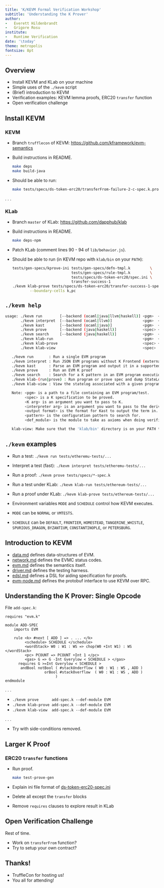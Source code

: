 ```yaml
---
title: 'K/KEVM Formal Verification Workshop'
subtitle: 'Understanding the K Prover'
author:
-   Everett Hildenbrandt
-   Grigore Rosu
institute:
-   Runtime Verification
date: '\today'
theme: metropolis
fontsize: 8pt
---
```


Overview
--------

-   Install KEVM and KLab on your machine
-   Simple uses of the `./kevm` script
-   (Brief) introduction to KEVM
-   Verification examples: KEVM lemma proofs, ERC20 `transfer` function
-   Open verification challenge

Install KEVM
------------

### KEVM

-   Branch `trufflecon` of KEVM: <https://github.com/kframework/evm-semantics>
-   Build instructions in README.

    ```sh
    make deps
    make build-java
    ```

-   Should be able to run:

    ```sh
    make tests/specs/ds-token-erc20/transferFrom-failure-2-c-spec.k.prove
    ```

. . .

### KLab

-   Branch `master` of KLab: <https://github.com/dapphub/klab>
-   Build instructions in README.

    ```sh
    make deps-npm
    ```

-   Patch KLab (comment lines 90 - 94 of `lib/behavior.js`).
-   Should be able to run (in KEVM repo with `klab/bin` on your `PATH`):

    ```sh
    tests/gen-specs/kprove-ini tests/gen-specs/defn-tmpl.k         \
                               tests/gen-specs/rule-tmpl.k         \
                               tests/specs/ds-token-erc20/spec.ini \
                               transfer-success-1
    ./kevm klab-prove tests/specs/ds-token-erc20/transfer-success-1-spec.k \
            --boundary-cells k,pc
    ```

`./kevm help`
-------------

```sh
usage: ./kevm run        [--backend (ocaml|java|llvm|haskell)] <pgm>  <K arg>*
       ./kevm interpret  [--backend (ocaml|llvm)]              <pgm>  <interpreter arg>*
       ./kevm kast       [--backend (ocaml|java)]              <pgm>  <output format> <K arg>*
       ./kevm prove      [--backend (java|haskell)]            <spec> <K arg>* -m <def_module>
       ./kevm search     [--backend (java|haskell)]            <pgm>  <pattern> <K arg>*
       ./kevm klab-run                                         <pgm>  <K arg>*
       ./kevm klab-prove                                       <spec> <K arg>* -m <def_module>
       ./kevm klab-view                                        <spec>

   ./kevm run       : Run a single EVM program
   ./kevm interpret : Run JSON EVM programs without K Frontend (external parser)
   ./kevm kast      : Parse an EVM program and output it in a supported format
   ./kevm prove     : Run an EVM K proof
   ./kevm search    : Search for a K pattern in an EVM program execution
   ./kevm klab-(run|prove) : Run program or prove spec and dump StateLogs which KLab can read
   ./kevm klab-view : View the statelog associated with a given program or spec

   Note: <pgm> is a path to a file containing an EVM program/test.
         <spec> is a K specification to be proved.
         <K arg> is an argument you want to pass to K.
         <interpreter arg> is an argument you want to pass to the derived interpreter.
         <output format> is the format for Kast to output the term in.
         <pattern> is the configuration pattern to search for.
         <def_module> is the module to take as axioms when doing verification.

   klab-view: Make sure that the 'klab/bin' directory is on your PATH to use this option.
```

`./kevm` examples
-----------------

-   Run a test: `./kevm run tests/etheremu-tests/...`
-   Interpret a test (fast): `./kevm interpret tests/etheremu-tests/...`
-   Run a proof: `./kevm prove tests/specs/*-spec.k`
-   Run a test under KLab: `./kevm klab-run tests/ethereum-tests/...`
-   Run a proof under KLab: `./kevm klab-prove tests/ethereum-tests/...`

-   Environment variables `MODE` and `SCHEDULE` control how KEVM executes.
-   `MODE` can be `NORMAL` or `VMTESTS`.
-   `SCHEDULE` can be `DEFAULT`, `FRONTIER`, `HOMESTEAD`, `TANGERINE_WHISTLE`, `SPURIOUS_DRAGON`, `BYZANTIUM`, `CONSTANTINOPLE`, or `PETERSBURG`.

Introduction to KEVM
--------------------

-   [data.md](../data.md) defines data-structures of EVM.
-   [network.md](../network.md) defines the EVMC status codes.
-   [evm.md](../evm.md) defines the semantics itself.
-   [driver.md](../driver.md) defines the testing harness.
-   [edsl.md](../edsl.md) defines a DSL for aiding specification for proofs.
-   [evm-node.md](../evm-node.md) defines the protobuf interface to use KEVM over RPC.

Understanding the K Prover: Single Opcode
-----------------------------------------

File `add-spec.k`:

```k
requires "evm.k"

module ADD-SPEC
    imports EVM

    rule <k> #next [ ADD ] => . ... </k>
         <schedule> SCHEDULE </schedule>
         <wordStack> W0 : W1 : WS => chop(W0 +Int W1) : WS </wordStack>
         <pc> PCOUNT => PCOUNT +Int 1 </pc>
         <gas> G => G -Int Gverylow < SCHEDULE > </gas>
      requires G >=Int Gverylow < SCHEDULE >
       andBool notBool ( #stackUnderflow ( W0 : W1 : WS , ADD )
                  orBool #stackOverflow  ( W0 : W1 : WS , ADD )
                       )
endmodule
```

. . .

-   `./kevm prove      add-spec.k --def-module EVM`
-   `./kevm klab-prove add-spec.k --def-module EVM`
-   `./kevm klab-view  add-spec.k --def-module EVM`

. . .

-   Try with side-conditions removed.

Larger K Proof
--------------

### ERC20 `transfer` functions

-   Run proof.

    ```sh
    make test-prove-gen
    ```

-   Explain ini file format of [ds-token-erc20-spec.ini](../tests/specs/ds-token-erc20/ds-token-erc20-spec.ini)
-   Delete all except the `transfer` blocks
-   Remove `requires` clauses to explore result in KLab

Open Verification Challenge
---------------------------

Rest of time.

-   Work on `transferFrom` function?
-   Try to setup your own contract?

Thanks!
-------

-   TruffleCon for hosting us!
-   You all for attending!
